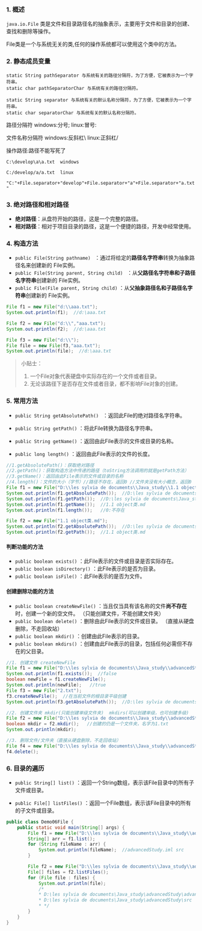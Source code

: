 ### 1. 概述

`java.io.File` 类是文件和目录路径名的抽象表示，主要用于文件和目录的创建、查找和删除等操作。

File类是一个与系统无关的类,任何的操作系统都可以使用这个类中的方法。

### 2. 静态成员变量

```
static String pathSeparator 与系统有关的路径分隔符，为了方便，它被表示为一个字符串。
static char pathSeparatorChar 与系统有关的路径分隔符。

static String separator 与系统有关的默认名称分隔符，为了方便，它被表示为一个字符串。
static char separatorChar 与系统有关的默认名称分隔符。
```

路径分隔符 windows:分号;  linux:冒号:

文件名称分隔符 windows:反斜杠\  linux:正斜杠/

操作路径:路径不能写死了

`C:\develop\a\a.txt  windows`

`C:/develop/a/a.txt  linux`

`"C:"+File.separator+"develop"+File.separator+"a"+File.separator+"a.txt"`

### 3. 绝对路径和相对路径

* **绝对路径**：从盘符开始的路径，这是一个完整的路径。
* **相对路径**：相对于项目目录的路径，这是一个便捷的路径，开发中经常使用。

### 4. 构造方法

* `public File(String pathname) ` ：通过将给定的**路径名字符串**转换为抽象路径名来创建新的 File实例。  
* `public File(String parent, String child) ` ：从**父路径名字符串和子路径名字符串**创建新的 File实例。
* `public File(File parent, String child)` ：从**父抽象路径名和子路径名字符串**创建新的 File实例。  

```Java
File f1 = new File("d:\\aaa.txt");
System.out.println(f1);  //d:\aaa.txt

File f2 = new File("d:\\","aaa.txt");
System.out.println(f2);  //d:\aaa.txt

File f3 = new File("d:\\");
File file = new File(f3,"aaa.txt");
System.out.println(file);  //d:\aaa.txt
```

> 小贴士：
>
> 1. 一个File对象代表硬盘中实际存在的一个文件或者目录。
> 2. 无论该路径下是否存在文件或者目录，都不影响File对象的创建。

### 5. 常用方法

* `public String getAbsolutePath() ` ：返回此File的绝对路径名字符串。

* ` public String getPath() ` ：将此File转换为路径名字符串。 

* `public String getName()`  ：返回由此File表示的文件或目录的名称。  

* `public long length()`  ：返回由此File表示的文件的长度。 

```Java
//1.getAbsolutePath()：获取绝对路径
//2.getPath()：获取构造方法中传递的路径（toString方法调用的就是getPath方法）
//3.getName()：返回由此File表示的文件或目录的名称
//4.length()：文件的大小（字节）//路径不存在，返回0 //文件夹没有大小概念，返回0
File f1 = new File("D:\\les sylvia de documents\\Java_study\\1.1 object类.md");
System.out.println(f1.getAbsolutePath());  //D:\les sylvia de documents\Java_study\1.1 object类.md
System.out.println(f1.getPath());  //D:\les sylvia de documents\Java_study\1.1 object类.md
System.out.println(f1.getName());  //1.1 object类.md
System.out.println(f1.length());   //0:不存在

File f2 = new File("1.1 object类.md");
System.out.println(f2.getAbsolutePath());  //D:\les sylvia de documents\Java_study\1.1 object类.md
System.out.println(f2.getPath());  //1.1 object类.md
```

#### 判断功能的方法

- `public boolean exists()` ：此File表示的文件或目录是否实际存在。
- `public boolean isDirectory()` ：此File表示的是否为目录。
- `public boolean isFile()` ：此File表示的是否为文件。

#### 创建删除功能的方法

- `public boolean createNewFile()` ：当且仅当具有该名称的文件**尚不存在**时，创建一个新的空文件。 （只能创建文件，不能创建文件夹）
- `public boolean delete()` ：删除由此File表示的文件或目录。  （直接从硬盘删除，不走回收站）
- `public boolean mkdir()` ：创建由此File表示的目录。
- `public boolean mkdirs()` ：创建由此File表示的目录，包括任何必需但不存在的父目录。

```Java
//1. 创建文件 createNewFile
File f1 = new File("D:\\les sylvia de documents\\Java_study\\advancedStudy\\1.txt");
System.out.println(f1.exists());  //false
boolean newFile = f1.createNewFile();
System.out.println(newFile);   //true
File f3 = new File("2.txt");
f3.createNewFile();  //在当前文件的根目录平级创建
System.out.println(f3.getAbsolutePath());  //D:\les sylvia de documents\Java_study\2.txt

//2. 创建文件夹 mkdir(只能创建单级文件夹)  mkdirs(可以创建单级，也可创建多级)
File f2 = new File("D:\\les sylvia de documents\\Java_study\\advancedStudy\\1.txt");
boolean mkdir = f2.mkdir();   //创建的仍是一个文件夹，名字为1.txt
System.out.println(mkdir);

//3. 删除文件/文件夹（直接从硬盘删除，不走回收站）
File f4 = new File("D:\\les sylvia de documents\\Java_study\\advancedStudy\\1.txt");
f4.delete();
```

### 6. 目录的遍历

* `public String[] list()` ：返回一个String数组，表示该File目录中的所有子文件或目录。


* `public File[] listFiles()` ：返回一个File数组，表示该File目录中的所有的子文件或目录。  

```Java
public class Demo06File {
    public static void main(String[] args) {
        File f1 = new File("D:\\les sylvia de documents\\Java_study\\advancedStudy");
        String[] arr = f1.list();
        for (String fileName : arr) {
            System.out.println(fileName);  //advancedStudy.iml src
        }

        File f2 = new File("D:\\les sylvia de documents\\Java_study\\advancedStudy");
        File[] files = f2.listFiles();
        for (File file : files) {
            System.out.println(file);
            /*
            * D:\les sylvia de documents\Java_study\advancedStudy\advancedStudy.iml
            * D:\les sylvia de documents\Java_study\advancedStudy\src
            * */
        }
    }
}
```

